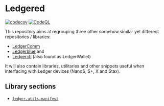 # Ledgered

[![codecov](https://codecov.io/gh/LedgerHQ/ledgered/graph/badge.svg?token=0mwgQwrusz)](https://codecov.io/gh/LedgerHQ/ledgered)
[![CodeQL](https://github.com/LedgerHQ/ledgered/actions/workflows/codeql-analysis.yml/badge.svg)](https://github.com/LedgerHQ/ledgered/actions/workflows/codeql-analysis.yml)

This repository aims at regrouping three other somehow similar yet different repositories / libraries:

- [LedgerComm](https://github.com/LedgerHQ/ledgercomm)
- [Ledgerblue](https://github.com/LedgerHQ/blue-loader-python) and
- [Ledgerctl](https://github.com/LedgerHQ/ledgerctl) (also found as LedgerWallet)


It will also contain libraries, utilitaries and other snippets useful when interfacing with Ledger
devices (NanoS, S+, X and Stax).

## Library sections

- [`ledger.utils.manifest` ](doc/utils/manifest.md)
